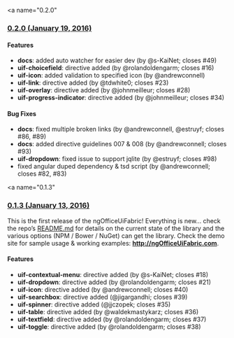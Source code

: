 <a name="0.2.0"</a>
### [0.2.0 (January 19, 2016)](https://github.com/ngOfficeUIFabric/ng-officeuifabric/tree/dev)

#### Features

- **docs**: added auto watcher for easier dev (by @s-KaiNet; closes #49)
- **uif-choicefield**: directive added (by @rolandoldengarm; closes #16)
- **uif-icon**: added validation to specified icon (by @andrewconnell)
- **uif-link**: directive added (by @tdwhite0; closes #23)
- **uif-overlay**: directive added (by @johnmeilleur; closes #28)
- **uif-progress-indicator**: directive added (by @johnmeilleur; closes #34)

#### Bug Fixes

- **docs**: fixed multiple broken links (by @andrewconnell, @estruyf; closes #86, #89)
- **docs**: added directive guidelines 007 & 008 (by @andrewconnell; closes #93)
- **uif-dropdown**: fixed issue to support jqlite (by @estruyf; closes #98)
- fixed angular duped dependency & tsd script (by @andrewconnell; closes #82, #83)


<a name="0.1.3"</a>
### [0.1.3 (January 13, 2016)](https://github.com/ngOfficeUIFabric/ng-officeuifabric/releases/tag/0.1.3)

This is the first release of the ngOfficeUiFabric! Everything is new… check the repo’s [README.md](https://github.com/ngOfficeUIFabric/ng-officeuifabric/blob/master/README.md) for details on the current state of the library and the various options (NPM / Bower / NuGet) can get the library. Check the demo site for sample usage & working examples: **http://ngOfficeUiFabric.com**.

#### Features

- **uif-contextual-menu**: directive added (by @s-KaiNet; closes #18)
- **uif-dropdown**: directive added (by @rolandoldengarm; closes #21)
- **uif-icon**: directive added (by @andrewconnell; closes #40)
- **uif-searchbox**: directive added (@jigargandhi; closes #39)
- **uif-spinner**: directive added (@jjczopek; closes #35)
- **uif-table**: directive added (by @waldekmastykarz; closes #36)
- **uif-textfield**: directive added (by @rolandoldengarm; closes #37)
- **uif-toggle**: directive added (by @rolandoldengarm; closes #38)
